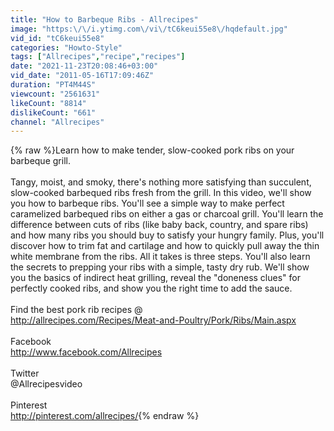 ```yaml
---
title: "How to Barbeque Ribs - Allrecipes"
image: "https:\/\/i.ytimg.com\/vi\/tC6keui55e8\/hqdefault.jpg"
vid_id: "tC6keui55e8"
categories: "Howto-Style"
tags: ["Allrecipes","recipe","recipes"]
date: "2021-11-23T20:08:46+03:00"
vid_date: "2011-05-16T17:09:46Z"
duration: "PT4M44S"
viewcount: "2561631"
likeCount: "8814"
dislikeCount: "661"
channel: "Allrecipes"
---
```

{% raw %}Learn how to make tender, slow-cooked pork ribs on your barbeque grill.<br /><br />Tangy, moist, and smoky, there's nothing more satisfying than succulent, slow-cooked barbequed ribs fresh from the grill. In this video, we'll show you how to barbeque ribs. You'll see a simple way to make perfect caramelized barbequed ribs on either a gas or charcoal grill. You'll learn the difference between cuts of ribs (like baby back, country, and spare ribs) and how many ribs you should buy to satisfy your hungry family. Plus, you'll discover how to trim fat and cartilage and how to quickly pull away the thin white membrane from the ribs. All it takes is three steps. You'll also learn the secrets to prepping your ribs with a simple, tasty dry rub. We'll show you the basics of indirect heat grilling, reveal the &quot;doneness clues&quot; for perfectly cooked ribs, and show you the right time to add the sauce. <br /><br />Find the best pork rib recipes @<br /><a rel="nofollow" target="blank" href="http://allrecipes.com/Recipes/Meat-and-Poultry/Pork/Ribs/Main.aspx">http://allrecipes.com/Recipes/Meat-and-Poultry/Pork/Ribs/Main.aspx</a><br /><br />Facebook<br /><a rel="nofollow" target="blank" href="http://www.facebook.com/Allrecipes">http://www.facebook.com/Allrecipes</a><br /><br />Twitter <br />@Allrecipesvideo<br /><br />Pinterest<br /><a rel="nofollow" target="blank" href="http://pinterest.com/allrecipes/">http://pinterest.com/allrecipes/</a>{% endraw %}
